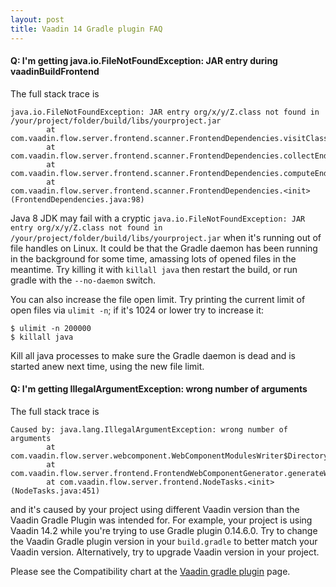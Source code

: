 ```yaml
---
layout: post
title: Vaadin 14 Gradle plugin FAQ
---
```


#### Q: I'm getting java.io.FileNotFoundException: JAR entry during vaadinBuildFrontend

The full stack trace is
```
java.io.FileNotFoundException: JAR entry org/x/y/Z.class not found in /your/project/folder/build/libs/yourproject.jar
        at com.vaadin.flow.server.frontend.scanner.FrontendDependencies.visitClass(FrontendDependencies.java:490)
        at com.vaadin.flow.server.frontend.scanner.FrontendDependencies.collectEndpoints(FrontendDependencies.java:250)
        at com.vaadin.flow.server.frontend.scanner.FrontendDependencies.computeEndpoints(FrontendDependencies.java:228)
        at com.vaadin.flow.server.frontend.scanner.FrontendDependencies.<init>(FrontendDependencies.java:98)
```

Java 8 JDK may fail with a cryptic
`java.io.FileNotFoundException: JAR entry org/x/y/Z.class not found in /your/project/folder/build/libs/yourproject.jar`
when it's running out of file handles on Linux. It could be that the Gradle daemon has been running in the background
for some time, amassing lots of opened files in the meantime. Try killing it with `killall java` then restart
the build, or run gradle with the `--no-daemon` switch.

You can also increase the file open limit. Try printing the current limit of open files via `ulimit -n`; if it's 1024 or lower
try to increase it:

```
$ ulimit -n 200000
$ killall java
```

Kill all java processes to make sure the Gradle daemon is dead and is started anew next time, using the new
file limit.

#### Q: I'm getting IllegalArgumentException: wrong number of arguments

The full stack trace is

```
Caused by: java.lang.IllegalArgumentException: wrong number of arguments
        at com.vaadin.flow.server.webcomponent.WebComponentModulesWriter$DirectoryWriter.generateWebComponentsToDirectory(WebComponentModulesWriter.java:246)
        at com.vaadin.flow.server.frontend.FrontendWebComponentGenerator.generateWebComponents(FrontendWebComponentGenerator.java:95)
        at com.vaadin.flow.server.frontend.NodeTasks.<init>(NodeTasks.java:451)
```

and it's caused by your project using different Vaadin version than the Vaadin Gradle Plugin was intended for.
For example, your project is using Vaadin 14.2 while you're trying to use Gradle plugin 0.14.6.0. Try to change the Vaadin Gradle
plugin version in your `build.gradle` to better match your Vaadin version.
Alternatively, try to upgrade Vaadin version in your project.

Please see the Compatibility chart at the [Vaadin gradle plugin](https://github.com/vaadin/vaadin-gradle-plugin/) page.

